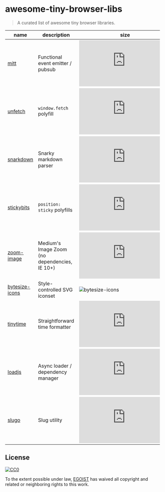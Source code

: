 # awesome-tiny-browser-libs

> A curated list of awesome tiny browser libraries.

|name|description|size|
|---|---|---|
|[mitt](https://github.com/developit/mitt)|Functional event emitter / pubsub|![mitt][mitt-gzip]|
|[unfetch](https://github.com/developit/unfetch)|`window.fetch` polyfill|![unfetch][unfetch-gzip]|
|[snarkdown](https://github.com/developit/snarkdown)|Snarky markdown parser|![snarkdown][snarkdown-gzip]|
|[stickybits](https://github.com/dollarshaveclub/stickybits)|`position: sticky` polyfills|![stickybits][stickybits-gzip]|
|[zoom-image](https://github.com/egoist/zoom-image)|Medium's Image Zoom (no dependencies, IE 10+)|![zoom-image][zoom-image-gzip]|
|[bytesize-icons](https://github.com/danklammer/bytesize-icons)|Style-controlled SVG iconset|![bytesize-icons][bytesize-icons-gzip]|
|[tinytime](https://github.com/aweary/tinytime)|Straightforward time formatter|![tinytime][tinytime-gzip]|
|[loadjs](https://github.com/muicss/loadjs)|Async loader / dependency manager|![loadjs][loadjs-gzip]|
|[slugo](https://github.com/egoist/slugo)|Slug utility|![slugo][slugo-gzip]|

## License

[![CC0](http://mirrors.creativecommons.org/presskit/buttons/88x31/svg/cc-zero.svg)](https://creativecommons.org/publicdomain/zero/1.0/)

To the extent possible under law, [EGOIST](http://github.com/egoist) has waived all copyright and related or neighboring rights to this work.

[mitt-gzip]: http://img.badgesize.io/https://unpkg.com/mitt/dist/mitt.js?compression=gzip&label=gzip&style=flat
[unfetch-gzip]: http://img.badgesize.io/https://unpkg.com/unfetch/dist/unfetch.js?compression=gzip&label=gzip&style=flat
[snarkdown-gzip]: http://img.badgesize.io/https://unpkg.com/snarkdown/dist/snarkdown.js?compression=gzip&label=gzip&style=flat
[stickybits-gzip]: http://img.badgesize.io/https://unpkg.com/stickybits/dist/stickybits.min.js?compression=gzip&label=gzip&style=flat
[zoom-image-gzip]: http://img.badgesize.io/https://unpkg.com/zoom-image/js/zoom-image.min.js?compression=gzip&label=gzip&style=flat
[bytesize-icons-gzip]: https://img.shields.io/badge/gzip-10%20kB-brightgreen.svg?style=flat
[tinytime-gzip]: http://img.badgesize.io/https://unpkg.com/tinytime/dist/tinytime.min.js?compression=gzip&label=gzip&style=flat
[loadjs-gzip]: http://img.badgesize.io/https://unpkg.com/loadjs/dist/loadjs.min.js?compression=gzip&label=gzip&style=flat
[slugo-gzip]: http://img.badgesize.io/https://unpkg.com/slugo/dist/slugo.min.js?compression=gzip&label=gzip&style=flat
